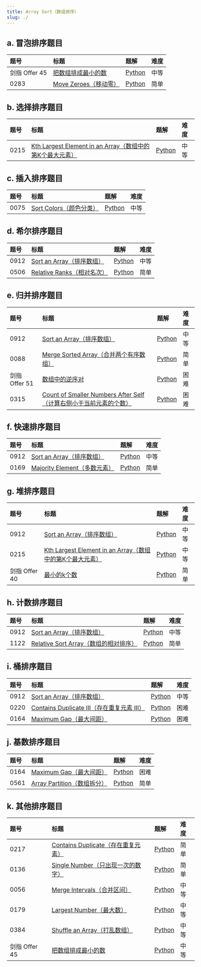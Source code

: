 ```yaml
---
title: Array Sort（数组排序）
slug: ./
---
```


## a. 冒泡排序题目

| 题号          | 标题                                 | 题解         | 难度 |
| :------------ | :----------------------------------- | :----------- | :--- |
| 剑指 Offer 45 | [把数组排成最小的数][bszpczxds]      | [Python](./) | 中等 |
| 0283          | [Move Zeroes（移动零）][move-zeroes] | [Python](./) | 简单 |

## b. 选择排序题目

| 题号 | 标题                                                                                        | 题解         | 难度 |
| :--- | :------------------------------------------------------------------------------------------ | :----------- | :--- |
| 0215 | [Kth Largest Element in an Array（数组中的第K个最大元素）][kth-largest-element-in-an-array] | [Python](./) | 中等 |

## c. 插入排序题目

| 题号 | 标题                                   | 题解         | 难度 |
| :--- | :------------------------------------- | :----------- | :--- |
| 0075 | [Sort Colors（颜色分类）][sort-colors] | [Python](./) | 中等 |

## d. 希尔排序题目

| 题号 | 标题                                         | 题解         | 难度 |
| :--- | :------------------------------------------- | :----------- | :--- |
| 0912 | [Sort an Array（排序数组）][sort-an-array]   | [Python](./) | 中等 |
| 0506 | [Relative Ranks（相对名次）][relative-ranks] | [Python](./) | 简单 |

## e. 归并排序题目

| 题号          | 标题                                                                                                     | 题解         | 难度 |
| :------------ | :------------------------------------------------------------------------------------------------------- | :----------- | :--- |
| 0912          | [Sort an Array（排序数组）][sort-an-array]                                                               | [Python](./) | 中等 |
| 0088          | [Merge Sorted Array（合并两个有序数组）][merge-sorted-array]                                             | [Python](./) | 简单 |
| 剑指 Offer 51 | [数组中的逆序对][szzdnxd]                                                                                | [Python](./) | 困难 |
| 0315          | [Count of Smaller Numbers After Self（计算右侧小于当前元素的个数）][count-of-smaller-numbers-after-self] | [Python](./) | 困难 |

## f. 快速排序题目

| 题号 | 标题                                             | 题解         | 难度 |
| :--- | :----------------------------------------------- | :----------- | :--- |
| 0912 | [Sort an Array（排序数组）][sort-an-array]       | [Python](./) | 中等 |
| 0169 | [Majority Element（多数元素）][majority-element] | [Python](./) | 简单 |

## g. 堆排序题目

| 题号          | 标题                                                                                        | 题解         | 难度 |
| :------------ | :------------------------------------------------------------------------------------------ | :----------- | :--- |
| 0912          | [Sort an Array（排序数组）][sort-an-array]                                                  | [Python](./) | 中等 |
| 0215          | [Kth Largest Element in an Array（数组中的第K个最大元素）][kth-largest-element-in-an-array] | [Python](./) | 中等 |
| 剑指 Offer 40 | [最小的k个数][zui-xiao-de-kge-shu-lcof]                                                     | [Python](./) | 简单 |

## h. 计数排序题目

| 题号 | 标题                                                         | 题解         | 难度 |
| :--- | :----------------------------------------------------------- | :----------- | :--- |
| 0912 | [Sort an Array（排序数组）][sort-an-array]                   | [Python](./) | 中等 |
| 1122 | [Relative Sort Array（数组的相对排序）][relative-sort-array] | [Python](./) | 简单 |

## i. 桶排序题目

| 题号 | 标题                                                                 | 题解         | 难度 |
| :--- | :------------------------------------------------------------------- | :----------- | :--- |
| 0912 | [Sort an Array（排序数组）][sort-an-array]                           | [Python](./) | 中等 |
| 0220 | [Contains Duplicate III（存在重复元素 III）][contains-duplicate-iii] | [Python](./) | 困难 |
| 0164 | [Maximum Gap（最大间距）][maximum-gap]                               | [Python](./) | 困难 |

## j. 基数排序题目

| 题号 | 标题                                           | 题解         | 难度 |
| :--- | :--------------------------------------------- | :----------- | :--- |
| 0164 | [Maximum Gap（最大间距）][maximum-gap]         | [Python](./) | 困难 |
| 0561 | [Array Partition（数组拆分）][array-partition] | [Python](./) | 简单 |

## k. 其他排序题目

| 题号          | 标题                                                     | 题解         | 难度 |
| :------------ | :------------------------------------------------------- | :----------- | :--- |
| 0217          | [Contains Duplicate（存在重复元素）][contains-duplicate] | [Python](./) | 简单 |
| 0136          | [Single Number（只出现一次的数字）][single-number]       | [Python](./) | 简单 |
| 0056          | [Merge Intervals（合并区间）][merge-intervals]           | [Python](./) | 中等 |
| 0179          | [Largest Number（最大数）][largest-number]               | [Python](./) | 中等 |
| 0384          | [Shuffle an Array（打乱数组）][shuffle-an-array]         | [Python](./) | 中等 |
| 剑指 Offer 45 | [把数组排成最小的数][bszpczxds]                          | [Python](./) | 中等 |

<!-- 冒泡排序题目 -->

[bszpczxds]: https://leetcode.cn/problems/ba-shu-zu-pai-cheng-zui-xiao-de-shu-lcof/
[move-zeroes]: https://leetcode.com/problems/move-zeroes/

<!-- 选择排序题目 -->

[kth-largest-element-in-an-array]: https://leetcode.com/problems/kth-largest-element-in-an-array/

<!-- 插入排序题目 -->

[sort-colors]: https://leetcode.com/problems/sort-colors/

<!-- 希尔排序题目 -->

[sort-an-array]: https://leetcode.com/problems/sort-an-array/
[relative-ranks]: https://leetcode.com/problems/relative-ranks/

<!-- 归并排序题目 -->

[sort-an-array]: https://leetcode.com/problems/sort-an-array/
[merge-sorted-array]: https://leetcode.com/problems/merge-sorted-array/
[szzdnxd]: https://leetcode.com/problems/shu-zu-zhong-de-ni-xu-dui-lcof/
[count-of-smaller-numbers-after-self]: https://leetcode.com/problems/count-of-smaller-numbers-after-self/

<!-- 快速排序题目 -->

[sort-an-array]: https://leetcode.com/problems/sort-an-array/
[majority-element]: https://leetcode.com/problems/majority-element/

<!-- 堆排序题目 -->

[sort-an-array]: https://leetcode.com/problems/sort-an-array/
[kth-largest-element-in-an-array]: https://leetcode.com/problems/kth-largest-element-in-an-array/
[zui-xiao-de-kge-shu-lcof]: https://leetcode.cn/problems/zui-xiao-de-kge-shu-lcof/

<!-- 计数排序题目 -->

[sort-an-array]: https://leetcode.com/problems/sort-an-array/
[relative-sort-array]: https://leetcode.com/problems/relative-sort-array/

<!-- 桶排序题目 -->

[sort-an-array]: https://leetcode.com/problems/sort-an-array/
[contains-duplicate-iii]: https://leetcode.com/problems/contains-duplicate-iii/
[maximum-gap]: https://leetcode.com/problems/maximum-gap/

<!-- 基数排序题目 -->

[maximum-gap]: https://leetcode.com/problems/maximum-gap/
[array-partition]: https://leetcode.com/problems/array-partition/

<!-- 其他排序题目 -->

[contains-duplicate]: https://leetcode.com/problems/contains-duplicate/
[single-number]: https://leetcode.com/problems/single-number/
[merge-intervals]: https://leetcode.com/problems/merge-intervals/
[largest-number]: https://leetcode.com/problems/largest-number/
[shuffle-an-array]: https://leetcode.com/problems/shuffle-an-array/
